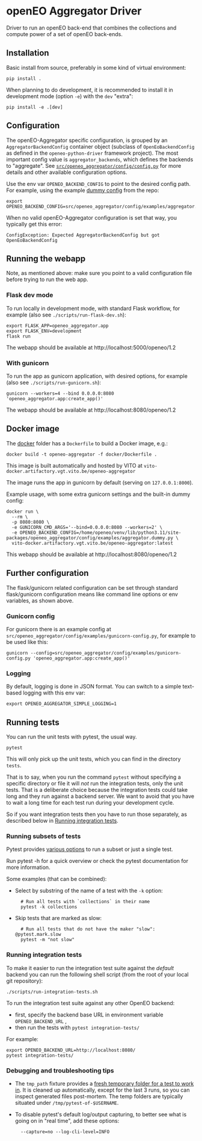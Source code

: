 # openEO Aggregator Driver

Driver to run an openEO back-end that combines the collections and compute power of a set of openEO back-ends.


## Installation

Basic install from source, preferably in some kind of virtual environment:

    pip install .

When planning to do development, it is recommended to install it in development mode (option `-e`) with the `dev` "extra":

    pip install -e .[dev]


## Configuration

The openEO-Aggregator specific configuration,
is grouped by an `AggregatorBackendConfig` container object
(subclass of `OpenEoBackendConfig` as defined in the `openeo-python-driver` framework project).
The most important config value is `aggregator_backends`, which
defines the backends to "aggregate".
See [`src/openeo_aggregator/config/config.py`](src/openeo_aggregator/config/config.py)
for more details and other available configuration options.

Use the env var `OPENEO_BACKEND_CONFIG` to point to the desired config path.
For example, using the example [dummy config](src/openeo_aggregator/config/examples/aggregator.dummy.py)
from the repo:

    export OPENEO_BACKEND_CONFIG=src/openeo_aggregator/config/examples/aggregator.dummy.py

When no valid openEO-Aggregator configuration is set that way, you typically get this error:

    ConfigException: Expected AggregatorBackendConfig but got OpenEoBackendConfig


## Running the webapp

Note, as mentioned above: make sure you point to a valid configuration file
before trying to run the web app.

### Flask dev mode

To run locally in development mode, with standard Flask workflow,
for example (also see `./scripts/run-flask-dev.sh`):

    export FLASK_APP=openeo_aggregator.app
    export FLASK_ENV=development
    flask run

The webapp should be available at http://localhost:5000/openeo/1.2

### With gunicorn

To run the app as gunicorn application, with desired options,
for example (also see `./scripts/run-gunicorn.sh`):

    gunicorn --workers=4 --bind 0.0.0.0:8080 'openeo_aggregator.app:create_app()'

The webapp should be available at http://localhost:8080/openeo/1.2


## Docker image

The [docker](docker) folder has a `Dockerfile` to build a Docker image, e.g.:

    docker build -t openeo-aggregator -f docker/Dockerfile .

This image is built automatically and hosted by VITO at `vito-docker.artifactory.vgt.vito.be/openeo-aggregator`

The image runs the app in gunicorn by default (serving on `127.0.0.1:8000`).

Example usage, with some extra gunicorn settings and the built-in dummy config:

    docker run \
      --rm \
      -p 8080:8080 \
      -e GUNICORN_CMD_ARGS='--bind=0.0.0.0:8080 --workers=2' \
      -e OPENEO_BACKEND_CONFIG=/home/openeo/venv/lib/python3.11/site-packages/openeo_aggregator/config/examples/aggregator.dummy.py \
      vito-docker.artifactory.vgt.vito.be/openeo-aggregator:latest

This webapp should be available at http://localhost:8080/openeo/1.2


## Further configuration

The flask/gunicorn related configuration can be set through
standard flask/gunicorn configuration means
like command line options or env variables, as shown above.

### Gunicorn config

For gunicorn there is an example config at `src/openeo_aggregator/config/examples/gunicorn-config.py`,
for example to be used like this:

    gunicorn --config=src/openeo_aggregator/config/examples/gunicorn-config.py 'openeo_aggregator.app:create_app()'

### Logging

By default, logging is done in JSON format.
You can switch to a simple text-based logging with this env var:

    export OPENEO_AGGREGATOR_SIMPLE_LOGGING=1

## Running tests

You can run the unit tests with pytest, the usual way.

    pytest

This will only pick up the unit tests, which you can find in the directory `tests`.

That is to say, when you run the command `pytest` without specifying a specific directory or file
it will _not_ run the integration tests, only the unit tests.
That is a deliberate choice because the integration tests could take long and they run
against a backend server. We want to avoid that you have to wait a long time for each test run during your development cycle.

So if you want integration tests then you have to run those separately, as described below
in [Running integration tests](#running-integration-tests).

### Running subsets of tests

Pytest provides [various options](https://docs.pytest.org/en/latest/usage.html#specifying-tests-selecting-tests)
to run a subset or just a single test.

Run pytest -h for a quick overview or check the pytest documentation for more information.

Some examples (that can be combined):

- Select by substring of the name of a test with the `-k` option:

        # Run all tests with `collections` in their name
        pytest -k collections

- Skip tests that are marked as slow:

        # Run all tests that do not have the maker "slow": @pytest.mark.slow
        pytest -m "not slow"

### Running integration tests

To make it easier to run the integration test suite against the _default_ backend you can run the following shell script (from the root of your local git repository):

    ./scripts/run-integration-tests.sh

To run the integration test suite against any other OpenEO backend:

- first, specify the backend base URL in environment variable `OPENEO_BACKEND_URL` ,
- then run the tests with `pytest integration-tests/`

For example:

    export OPENEO_BACKEND_URL=http://localhost:8080/
    pytest integration-tests/

### Debugging and troubleshooting tips

- The `tmp_path` fixture provides a [fresh temporary folder for a test to work in](https://docs.pytest.org/en/latest/tmpdir.html).
It is cleaned up automatically, except for the last 3 runs, so you can inspect
generated files post-mortem. The temp folders are typically situated under `/tmp/pytest-of-$USERNAME`.

- To disable pytest's default log/output capturing, to better see what is going on in "real time", add these options:

        --capture=no --log-cli-level=INFO
